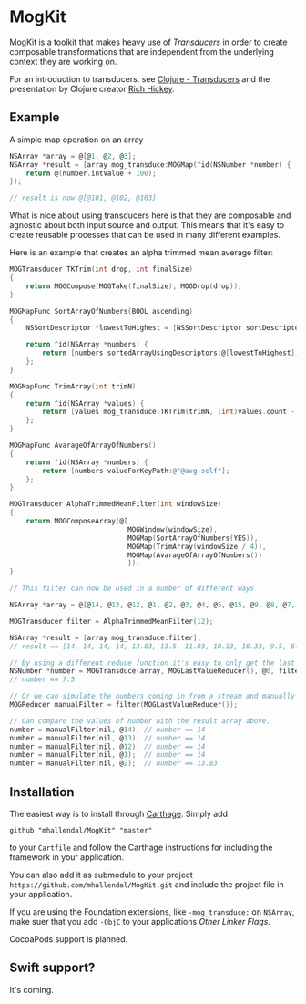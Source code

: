 # MogKit

MogKit is a toolkit that makes heavy use of _Transducers_ in order to create composable transformations that are independent from the underlying context they are working on.

For an introduction to transducers, see [Clojure - Transducers](http://clojure.org/transducers) and the presentation by Clojure creator [Rich Hickey](https://www.youtube.com/watch?v=6mTbuzafcII).

## Example
A simple map operation on an array

```objective-c
NSArray *array = @[@1, @2, @3];
NSArray *result = [array mog_transduce:MOGMap(^id(NSNumber *number) {
    return @(number.intValue + 100);
});

// result is now @[@101, @102, @103]
```

What is nice about using transducers here is that they are composable and agnostic about both input source and output. This means that it's easy to create reusable processes that can be used in many different examples.

Here is an example that creates an alpha trimmed mean average filter:

```objective-c
MOGTransducer TKTrim(int drop, int finalSize)
{
    return MOGCompose(MOGTake(finalSize), MOGDrop(drop));
}

MOGMapFunc SortArrayOfNumbers(BOOL ascending)
{
    NSSortDescriptor *lowestToHighest = [NSSortDescriptor sortDescriptorWithKey:@"self" ascending:ascending];

    return ^id(NSArray *numbers) {
        return [numbers sortedArrayUsingDescriptors:@[lowestToHighest]];
    };
}

MOGMapFunc TrimArray(int trimN)
{
    return ^id(NSArray *values) {
        return [values mog_transduce:TKTrim(trimN, (int)values.count - trimN)];
    };
}

MOGMapFunc AvarageOfArrayOfNumbers()
{
    return ^id(NSArray *numbers) {
        return [numbers valueForKeyPath:@"@avg.self"];
    };
}

MOGTransducer AlphaTrimmedMeanFilter(int windowSize)
{
    return MOGComposeArray(@[
                             MOGWindow(windowSize),
                             MOGMap(SortArrayOfNumbers(YES)),
                             MOGMap(TrimArray(windowSize / 4)),
                             MOGMap(AvarageOfArrayOfNumbers())
                             ]);
}

// This filter can now be used in a number of different ways

NSArray *array = @[@14, @13, @12, @1, @2, @3, @4, @5, @15, @9, @8, @7, @13, @14];

MOGTransducer filter = AlphaTrimmedMeanFilter(12);

NSArray *result = [array mog_transduce:filter];
// result == [14, 14, 14, 14, 13.83, 13.5, 11.83, 10.33, 10.33, 9.5, 8.5, 7.5, 7.5, 7.5]

// By using a different reduce function it's easy to only get the last value:
NSNumber *number = MOGTransduce(array, MOGLastValueReducer(), @0, filter);
// number == 7.5

// Or we can simulate the numbers coming in from a stream and manually feed numbers to the filter.
MOGReducer manualFilter = filter(MOGLastValueReducer());

// Can compare the values of number with the result array above.
number = manualFilter(nil, @14); // number == 14
number = manualFilter(nil, @13); // number == 14
number = manualFilter(nil, @12); // number == 14
number = manualFilter(nil, @1);  // number == 14
number = manualFilter(nil, @2);  // number == 13.83

```

## Installation
The easiest way is to install through [Carthage](https://github.com/Carthage/Carthage). Simply add

```
github "mhallendal/MogKit" "master"
```

to your `Cartfile` and follow the Carthage instructions for including the framework in your application.

You can also add it as submodule to your project `https://github.com/mhallendal/MogKit.git` and include the project file in your application.

If you are using the Foundation extensions, like `-mog_transduce:` on `NSArray`, make suer that you add `-ObjC` to your applications _Other Linker Flags_.

CocoaPods support is planned.

## Swift support?
It's coming.
